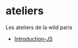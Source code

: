 # ateliers
Les ateliers de la wild paris

- [Introduction-JS](https://github.com/wildcodeschoolparis/ateliers/blob/master/01-Introduction-JS.md)
